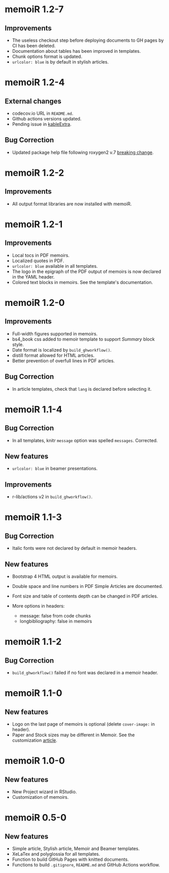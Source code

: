 # memoiR 1.2-7

## Improvements

* The useless checkout step before deploying documents to GH pages by CI has been deleted.
* Documentation about tables has been improved in templates.
* Chunk options format is updated.
* `urlcolor: blue` is by default in stylish articles.


# memoiR 1.2-4

## External changes

* codecov.io URL in `README.md`.
* Github actions versions updated.
* Pending issue in [kableExtra](https://github.com/haozhu233/kableExtra/issues/750).

## Bug Correction

* Updated package help file following roxygen2 v.7 [breaking change](https://github.com/r-lib/roxygen2/issues/1491).


# memoiR 1.2-2

## Improvements

* All output format libraries are now installed with memoiR.


# memoiR 1.2-1

## Improvements

* Local tocs in PDF memoirs.
* Localized quotes in PDF.
* `urlcolor: blue` available in all templates.
* The logo in the epigraph of the PDF output of memoirs is now declared in the YAML header.
* Colored text blocks in memoirs. See the template's documentation.


# memoiR 1.2-0

## Improvements

* Full-width figures supported in memoirs.
* bs4_book css added to memoir template to support *Summary* block style.
* Date format is localized by `build_ghworkflow()`.
* distill format allowed for HTML articles.
* Better prevention of overfull lines in PDF articles.

## Bug Correction

* In article templates, check that `lang` is declared before selecting it.


# memoiR 1.1-4

## Bug Correction

* In all templates, knitr `message` option was spelled `messages`. Corrected.

## New features

* `urlcolor: blue` in beamer presentations.

## Improvements

* r-lib/actions v2 in `build_ghworkflow()`.


# memoiR 1.1-3

## Bug Correction

* Italic fonts were not declared by default in memoir headers.

## New features

* Bootstrap 4 HTML output is available for memoirs.
* Double space and line numbers in PDF Simple Articles are documented.
* Font size and table of contents depth can be changed in PDF articles.
* More options in headers:

  * message: false from code chunks
  * longbibliography: false in memoirs


# memoiR 1.1-2

## Bug Correction

* `build_ghworkflow()` failed if no font was declared in a memoir header.


# memoiR 1.1-0

## New features

* Logo on the last page of memoirs is optional (delete `cover-image:` in header).
* Paper and Stock sizes may be different in Memoir. See the customization [article](https://ericmarcon.github.io/memoiR/articles/customize.html).


# memoiR 1.0-0

## New features

* New Project wizard in RStudio.
* Customization of memoirs.


# memoiR 0.5-0

## New features

* Simple article, Stylish article, Memoir and Beamer templates.
* XeLaTex and polyglossia for all templates.
* Function to build GitHub Pages with knitted documents.
* Functions to build `.gitignore`, `README.md` and GitHub Actions workflow.
